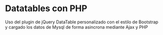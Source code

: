 # Datatables con PHP 

Uso del plugin de jQuery DataTable personalizado con el estilo de Bootstrap y cargado los datos de Mysql de forma asincrona mediante Ajax y PHP
